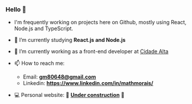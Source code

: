 ### Hello 👋


- I'm frequently working on projects here on Github, mostly using React, Node.js and TypeScript. 
 
- 🌱 I’m currently studying **React.js and Node.js**

- 🔭 I’m currently working as a front-end developer at [Cidade Alta](https://cidadealta.gg/)

- 📫 How to reach me: 
  - Email: **gm80648@gmail.com**
  - Linkedin: **https://www.linkedin.com/in/mathmorais/**

- 💻 Personal website: 👷  **[Under construction](https://github.com/mathmorais/personal-website)** 👷 
